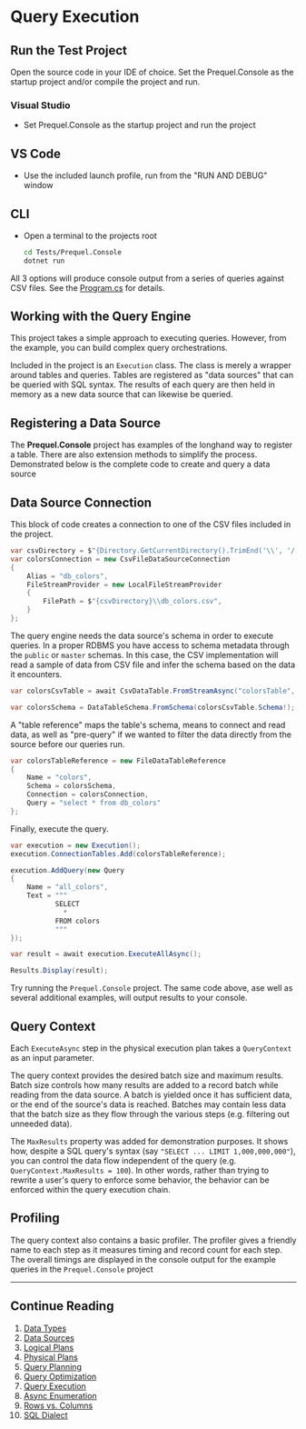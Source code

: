 # Query Execution

## Run the Test Project
Open the source code in your IDE of choice.  Set the Prequel.Console as the startup project and/or compile the project and run.  

### Visual Studio
- Set Prequel.Console as the startup project and run the project

## VS Code
- Use the included launch profile, run from the "RUN AND DEBUG" window

## CLI
- Open a terminal to the projects root

    ```bash
    cd Tests/Prequel.Console
    dotnet run
    ```

All 3 options will produce console output from a series of queries against CSV files.  See the [Program.cs](../Tests/Prequel.Console/Program.cs) for details.

## Working with the Query Engine

This project takes a simple approach to executing queries.  However, from the example, you can build complex query orchestrations.  

Included in the project is an `Execution` class.  The class is merely a wrapper around tables and queries.  Tables are registered as "data sources" that can be queried with SQL syntax.  The results of each query are then held in memory as a new data source that can likewise be queried.

## Registering a Data Source
The **Prequel.Console** project has examples of the longhand way to register a table.  There are also extension methods to simplify the process.  Demonstrated below is the complete code to create and query a data source

## Data Source Connection
This block of code creates a connection to one of the CSV files included in the project.

```c#
var csvDirectory = $"{Directory.GetCurrentDirectory().TrimEnd('\\', '/')}";
var colorsConnection = new CsvFileDataSourceConnection
{
    Alias = "db_colors",
    FileStreamProvider = new LocalFileStreamProvider
    {
        FilePath = $"{csvDirectory}\\db_colors.csv",
    }
};
```

The query engine needs the data source's schema in order to execute queries.  In a proper RDBMS you have access to schema metadata through the `public` or `master` schemas.  In this case, the CSV implementation will read a sample of data from CSV file and infer the schema based on the data it encounters.

```c#
var colorsCsvTable = await CsvDataTable.FromStreamAsync("colorsTable", colorsConnection.FileStreamProvider.GetFileStream());

var colorsSchema = DataTableSchema.FromSchema(colorsCsvTable.Schema!);
```

A "table reference" maps the table's schema, means to connect and read data, as well as "pre-query" if we wanted to filter the data directly from the source before our queries run.

```c#
var colorsTableReference = new FileDataTableReference
{
    Name = "colors",
    Schema = colorsSchema,
    Connection = colorsConnection,
    Query = "select * from db_colors"
};
```

Finally, execute the query.

```c#
var execution = new Execution();
execution.ConnectionTables.Add(colorsTableReference);

execution.AddQuery(new Query
{
    Name = "all_colors",
    Text = """
           SELECT
             *
           FROM colors
           """
});

var result = await execution.ExecuteAllAsync();

Results.Display(result);
```

Try running the `Prequel.Console` project.  The same code above, ase well as several additional examples, will output results to your console.

## Query Context
Each `ExecuteAsync` step in the physical execution plan takes a `QueryContext` as an input parameter.

The query context provides the desired batch size and maximum results.  Batch size controls how many results are added to a record batch while reading from the data source.  A batch is yielded once it has sufficient data, or the end of the source's data is reached.  Batches may contain less data that the batch size as they flow through the various steps (e.g. filtering out unneeded data).

The `MaxResults` property was added for demonstration purposes.  It shows how, despite a SQL query's syntax (say `"SELECT ... LIMIT 1,000,000,000"`), you can control the data flow independent of the query (e.g. `QueryContext.MaxResults = 100`).  In other words, rather than trying to rewrite a user's query to enforce some behavior, the behavior can be enforced within the query execution chain.

## Profiling
The query context also contains a basic profiler.  The profiler gives a friendly name to each step as it measures timing and record count for each step.  The overall timings are displayed in the console output for the example queries in the `Prequel.Console` project

---

## Continue Reading

1.   [Data Types](data-types.md)
2.   [Data Sources](data-sources.md)
3.   [Logical Plans](logical-plans.md)
4.   [Physical Plans](physical-plans.md)
5.   [Query Planning](query-planning.md)
6.   [Query Optimization](query-optimization.md)
7.   [Query Execution](query-execution.md)
8.   [Async Enumeration](async-execution.md)
9.   [Rows vs. Columns](rows-and-columns.md)
10.  [SQL Dialect](sql-dialect.md)